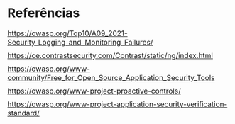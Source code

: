 # Referências

<div style="font-size: 16px;margin-bottom: 10px">
    <a href="https://owasp.org/Top10/A09_2021-Security_Logging_and_Monitoring_Failures/">https://owasp.org/Top10/A09_2021-Security_Logging_and_Monitoring_Failures/</a>
</div>

<div style="font-size: 16px;margin-bottom: 10px">
    <a href="https://ce.contrastsecurity.com/Contrast/static/ng/index.html">https://ce.contrastsecurity.com/Contrast/static/ng/index.html</a>
</div>

<div style="font-size: 16px;margin-bottom: 10px">
    <a href="https://owasp.org/www-community/Free_for_Open_Source_Application_Security_Tools">https://owasp.org/www-community/Free_for_Open_Source_Application_Security_Tools</a>
</div>

<div style="font-size: 16px;margin-bottom: 10px">
    <a href="https://owasp.org/www-project-proactive-controls/​">https://owasp.org/www-project-proactive-controls/</a>
</div>

<div style="font-size: 16px;margin-bottom: 10px">
    <a href="https://owasp.org/www-project-application-security-verification-standard/​">https://owasp.org/www-project-application-security-verification-standard/​</a>
</div>
